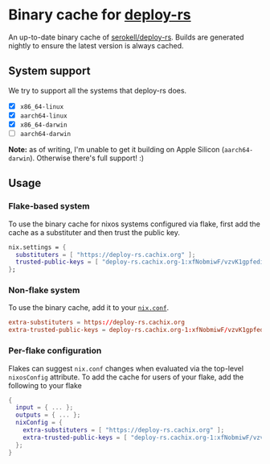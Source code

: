 [deploy-rs]: https://github.com/serokell/deploy-rs

# Binary cache for [deploy-rs][deploy-rs]
An up-to-date binary cache of [serokell/deploy-rs][deploy-rs].
Builds are generated nightly to ensure the latest version is always cached.

## System support
We try to support all the systems that deploy-rs does.

- [x] `x86_64-linux`
- [x] `aarch64-linux`
- [x] `x86_64-darwin`
- [ ] `aarch64-darwin`

**Note:** as of writing, I'm unable to get it building on Apple Silicon (`aarch64-darwin`). Otherwise there's full support! :)

## Usage

### Flake-based system
To use the binary cache for nixos systems configured via flake, first
add the cache as a substituter and then trust the public key.
```nix
nix.settings = {
  substituters = [ "https://deploy-rs.cachix.org" ];
  trusted-public-keys = [ "deploy-rs.cachix.org-1:xfNobmiwF/vzvK1gpfediPwpdIP0rpDV2rYqx40zdSI=" ];
};
```

### Non-flake system
To use the binary cache, add it to your [`nix.conf`](https://nixos.org/manual/nix/stable/command-ref/conf-file.html).
```conf
extra-substituters = https://deploy-rs.cachix.org
extra-trusted-public-keys = deploy-rs.cachix.org-1:xfNobmiwF/vzvK1gpfediPwpdIP0rpDV2rYqx40zdSI=
```

### Per-flake configuration
Flakes can suggest `nix.conf` changes when evaluated via the top-level `nixosConfig` attribute.
To add the cache for users of your flake, add the following to your flake
```nix
{
  input = { ... };
  outputs = { ... };
  nixConfig = {
    extra-substituters = [ "https://deploy-rs.cachix.org" ];
    extra-trusted-public-keys = [ "deploy-rs.cachix.org-1:xfNobmiwF/vzvK1gpfediPwpdIP0rpDV2rYqx40zdSI=" ];
  };
}
```
